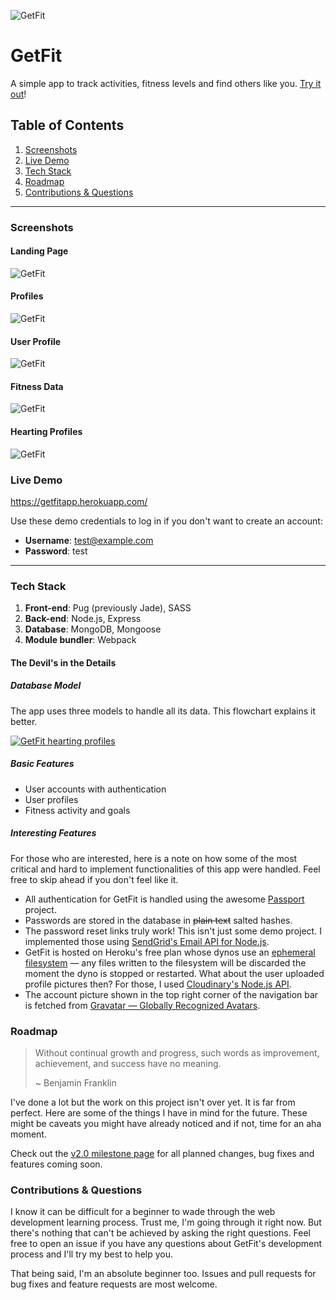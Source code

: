![GetFit](http://res.cloudinary.com/daksh/image/upload/v1497383724/GetFit/logo_dark.png)

# GetFit

A simple app to track activities, fitness levels and find others like you. [Try it out](https://getfitapp.herokuapp.com/)!

## Table of Contents

1. [Screenshots](#screenshots)
2. [Live Demo](#live-demo)
3. [Tech Stack](#tech-stack)
4. [Roadmap](#roadmap)
5. [Contributions & Questions](#contributions--questions)

---

### Screenshots

#### Landing Page
![GetFit](http://res.cloudinary.com/daksh/image/upload/c_scale,w_1000/v1498070596/GetFit/landing.png)

#### Profiles
![GetFit](http://res.cloudinary.com/daksh/image/upload/c_scale,w_1000/v1498070597/GetFit/profiles.png)

#### User Profile
![GetFit](http://res.cloudinary.com/daksh/image/upload/c_scale,w_1000/v1498070598/GetFit/profile.png)

#### Fitness Data
![GetFit](http://res.cloudinary.com/daksh/image/upload/c_scale,w_1000/v1498070596/GetFit/fitness.png)

#### Hearting Profiles
![GetFit](http://res.cloudinary.com/daksh/image/upload/v1498070597/GetFit/heart-demo.gif)


### Live Demo

https://getfitapp.herokuapp.com/

Use these demo credentials to log in if you don't want to create an account:
* **Username**: test@example.com
* **Password**: test

---

### Tech Stack

1. **Front-end**: Pug (previously Jade), SASS
2. **Back-end**: Node.js, Express
3. **Database**: MongoDB, Mongoose
4. **Module bundler**: Webpack

#### The Devil's in the Details

##### Database Model

The app uses three models to handle all its data. This flowchart explains it better.

[![GetFit hearting profiles](https://res.cloudinary.com/daksh/image/upload/v1497901463/GetFit/db_pattern.png)](#)

##### Basic Features

* User accounts with authentication
* User profiles
* Fitness activity and goals

##### Interesting Features

For those who are interested, here is a note on how some of the most critical and hard to implement functionalities of this app were handled. Feel free to skip ahead if you don't feel like it.

* All authentication for GetFit is handled using the awesome [Passport](http://passportjs.org/) project.
* Passwords are stored in the database in ~~plain text~~ salted hashes.
* The password reset links truly work! This isn't just some demo project. I implemented those using [SendGrid's Email API for Node.js](https://sendgrid.com/solutions/sendgrid-api/).
* GetFit is hosted on Heroku's free plan whose dynos use an [ephemeral filesystem](https://devcenter.heroku.com/articles/dynos#ephemeral-filesystem) — any files written to the filesystem will be discarded the moment the dyno is stopped or restarted. What about the user uploaded profile pictures then? For those, I used [Cloudinary's Node.js API](http://cloudinary.com/documentation/node_integration).
* The account picture shown in the top right corner of the navigation bar is fetched from [Gravatar — Globally Recognized Avatars](https://en.gravatar.com/).

### Roadmap

> Without continual growth and progress, such words as improvement, achievement, and success have no meaning.
>
> ~ Benjamin Franklin

I've done a lot but the work on this project isn't over yet. It is far from perfect. Here are some of the things I have in mind for the future. These might be caveats you might have already noticed and if not, time for an aha moment.

Check out the [v2.0 milestone page](https://github.com/dakshshah96/getfit/milestone/1) for all planned changes, bug fixes and features coming soon.

### Contributions & Questions

I know it can be difficult for a beginner to wade through the web development learning process. Trust me, I'm going through it right now. But there's nothing that can't be achieved by asking the right questions. Feel free to open an issue if you have any questions about GetFit's development process and I'll try my best to help you.

That being said, I'm an absolute beginner too. Issues and pull requests for bug fixes and feature requests are most welcome.
